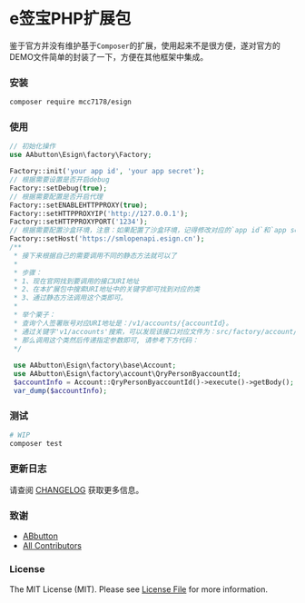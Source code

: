 # e签宝PHP扩展包

鉴于官方并没有维护基于`Composer`的扩展，使用起来不是很方便，遂对官方的DEMO文件简单的封装了一下，方便在其他框架中集成。

### 安装

```bash
composer require mcc7178/esign
```

### 使用

```php
// 初始化操作
use AAbutton\Esign\factory\Factory;

Factory::init('your app id', 'your app secret');
// 根据需要设置是否开启debug
Factory::setDebug(true);
// 根据需要配置是否开启代理
Factory::setENABLEHTTPPROXY(true);
Factory::setHTTPPROXYIP('http://127.0.0.1');
Factory::setHTTPPROXYPORT('1234');
// 根据需要配置沙盒环境，注意：如果配置了沙盒环境，记得修改对应的`app id`和`app secret`，否则会报错。
Factory::setHost('https://smlopenapi.esign.cn');
/**
 * 接下来根据自己的需要调用不同的静态方法就可以了
 * 
 * 步骤：
 * 1、现在官网找到要调用的接口URI地址
 * 2、在本扩展包中搜索URI地址中的关键字即可找到对应的类
 * 3、通过静态方法调用这个类即可。
 * 
 * 举个栗子：
 * 查询个人签署账号对应URI地址是：/v1/accounts/{accountId}。
 * 通过关键字'v1/accounts'搜索，可以发现该接口对应文件为：src/factory/account/QryPersonByaccountId.php
 * 那么调用这个类然后传递指定参数即可, 请参考下方代码：
 */
 
 use AAbutton\Esign\factory\base\Account;
 use AAbutton\Esign\factory\account\QryPersonByaccountId;
 $accountInfo = Account::QryPersonByaccountId()->execute()->getBody();
 var_dump($accountInfo);
```

### 测试

```bash
# WIP
composer test
```

### 更新日志
请查阅 [CHANGELOG](CHANGELOG.md) 获取更多信息。

### 致谢

-   [ABbutton](https://github.com/abbotton)
-   [All Contributors](../../contributors)

### License

The MIT License (MIT). Please see [License File](LICENSE.md) for more information.
